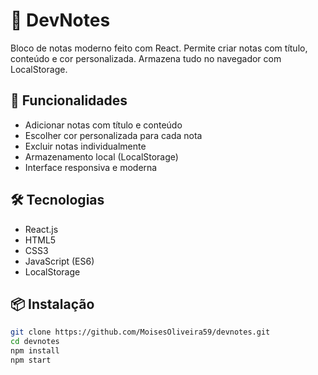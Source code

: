 # 📝 DevNotes

Bloco de notas moderno feito com React. Permite criar notas com título, conteúdo e cor personalizada. Armazena tudo no navegador com LocalStorage.

## 🚀 Funcionalidades

- Adicionar notas com título e conteúdo
- Escolher cor personalizada para cada nota
- Excluir notas individualmente
- Armazenamento local (LocalStorage)
- Interface responsiva e moderna

## 🛠️ Tecnologias

- React.js
- HTML5
- CSS3
- JavaScript (ES6)
- LocalStorage

## 📦 Instalação

```bash
git clone https://github.com/MoisesOliveira59/devnotes.git
cd devnotes
npm install
npm start
